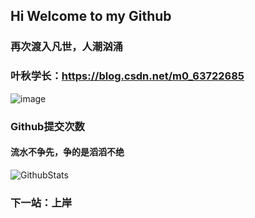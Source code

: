 ## Hi Welcome to my Github 

### 再次渡入凡世，人潮汹涌


### 叶秋学长：https://blog.csdn.net/m0_63722685

![image](https://user-images.githubusercontent.com/84832795/212478754-bb2b6468-c2ef-486b-ae8b-a79a0faf715d.png)
<br/>


### Github提交次数<br/>
#### 流水不争先，争的是滔滔不绝<br/>
![GithubStats](https://github-readme-stats.vercel.app/api?username=xiu111&show_icons=true&theme=dark&count_private=true)

<!-- github使用语言 -->
<!-- ![Most Used Languages](https://github-readme-stats.vercel.app/api/top-langs/?username=xiu111&theme=dark&layout=compact) -->

### 下一站：上岸
<br/>


